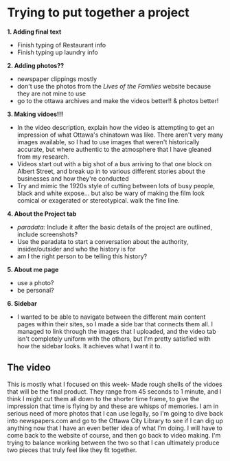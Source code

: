 # Trying to put together a project #
**1. Adding final text**
- Finish typing of Restaurant info
- Finish typing up laundry info

**2. Adding photos??**
- newspaper clippings mostly
- don't use the photos from the *Lives of the Families* website because they are not mine to use
- go to the ottawa archives and make the videos better!! & photos better!

**3. Making vidoes!!!**
- In the video description, explain how the video is attempting to get an impression of what Ottawa's chinatown was like. There aren't very many images available, so I had to use images that weren't historically accurate, but where authentic to the atmosphere that I have gleaned from my research.
- Videos start out with a big shot of a bus arriving to that one block on Albert Street, and break up in to various different stories about the businesses and how they're conducted
- Try and mimic the 1920s style of cutting between lots of busy people, black and white expose... but also be wary of making the film look comical or exagerated or stereotypical. walk the fine line.

**4. About the Project tab**
- *paradata:*  Include it after the basic details of the project are outlined, include screenshots?
- Use the paradata to start a conversation about the authority, insider/outsider and who the history is for
- am I the right person to be telling this history?

**5. About me page**
- use a photo?
- be personal?

**6. Sidebar**
- I wanted to be able to navigate between the different main content pages within their sites, so I made a side bar that connects them all. I managed to link through the images that I uploaded, and the video tab isn't completely uniform with the others, but I'm pretty satisfied with how the sidebar looks. It achieves what I want it to.

## The video ##

This is mostly what I focused on this week- Made rough shells of the vidoes that will be the final product. They range from 45 seconds to 1 minute, and I think I might cut them all down to the shorter time frame, to give the impression that time is flying by and these are whisps of memories. I am in serious need of more photos that I can use legally, so I'm going to dive back into newspapers.com and go to the Ottawa City Library to see if I can dig up anything now that I have an even better idea of what I'm doing. I will have to come back to the website of course, and then go back to video making. I'm trying to balance working between the two so that I can ultimately produce two pieces that truly feel like they fit together.
